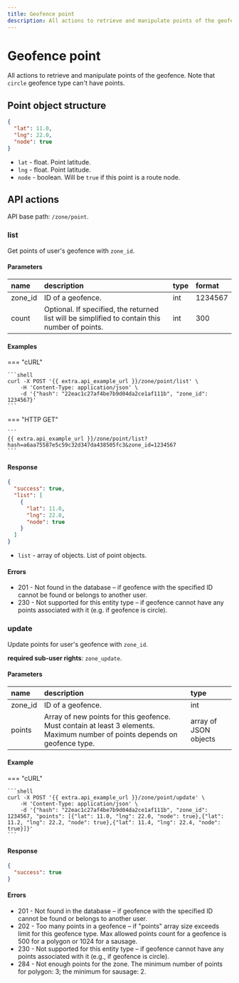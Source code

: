 ```yaml
---
title: Geofence point
description: All actions to retrieve and manipulate points of the geofence.
---
```


# Geofence point

All actions to retrieve and manipulate points of the geofence. Note that `circle` geofence type can't have points.


## Point object structure

```json
{
  "lat": 11.0,
  "lng": 22.0,
  "node": true
}
```

* `lat` - float. Point latitude.
* `lng` - float. Point latitude.
* `node` - boolean. Will be `true` if this point is a route node.


## API actions

API base path: `/zone/point`.

### list

Get points of user's geofence with `zone_id`.

#### Parameters

| name    | description                                                                                    | type | format  |
|:--------|:-----------------------------------------------------------------------------------------------|:-----|:--------|
| zone_id | ID of a geofence.                                                                              | int  | 1234567 |
| count   | Optional. If specified, the returned list will be simplified to contain this number of points. | int  | 300     |

#### Examples

=== "cURL"

    ```shell
    curl -X POST '{{ extra.api_example_url }}/zone/point/list' \
        -H 'Content-Type: application/json' \
        -d '{"hash": "22eac1c27af4be7b9d04da2ce1af111b", "zone_id": 1234567}'
    ```

=== "HTTP GET"

    ```
    {{ extra.api_example_url }}/zone/point/list?hash=a6aa75587e5c59c32d347da438505fc3&zone_id=1234567
    ```

#### Response

```json
{
  "success": true,
  "list": [
    {
      "lat": 11.0,
      "lng": 22.0,
      "node": true
    }
  ]
}
```

* `list` - array of objects. List of point objects. 

#### Errors

* 201 - Not found in the database – if geofence with the specified ID cannot be found or belongs to another user.
* 230 - Not supported for this entity type – if geofence cannot have any points associated with it (e.g. if geofence is circle).


### update

Update points for user's geofence with `zone_id`.

**required sub-user rights**: `zone_update`.

#### Parameters

| name    | description                                                                                                                 | type                  |
|:--------|:----------------------------------------------------------------------------------------------------------------------------|:----------------------|
| zone_id | ID of a geofence.                                                                                                           | int                   |
| points  | Array of new points for this geofence. Must contain at least 3 elements. Maximum number of points depends on geofence type. | array of JSON objects |

#### Example

=== "cURL"

    ```shell
    curl -X POST '{{ extra.api_example_url }}/zone/point/update' \
        -H 'Content-Type: application/json' \
        -d '{"hash": "22eac1c27af4be7b9d04da2ce1af111b", "zone_id": 1234567, "points": [{"lat": 11.0, "lng": 22.0, "node": true},{"lat": 11.2, "lng": 22.2, "node": true},{"lat": 11.4, "lng": 22.4, "node": true}]}'
    ```

#### Response

```json
{
  "success": true
}
```

#### Errors

* 201 - Not found in the database – if geofence with the specified ID cannot be found or belongs to another user.
* 202 - Too many points in a geofence – if "points" array size exceeds limit for this geofence type. Max allowed points count 
  for a geofence is 500 for a polygon or 1024 for a sausage.
* 230 - Not supported for this entity type – if geofence cannot have any points associated with it (e.g., if geofence is circle).
* 284 - Not enough points for the zone. The minimum number of points for polygon: 3; the minimum for sausage: 2.
